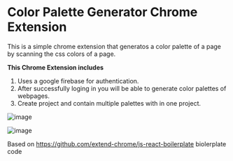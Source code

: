 # Color Palette Generator Chrome Extension

This is a simple chrome extension that generatos a color palette of a page by scanning the css colors of a page.

**This Chrome Extension includes**
1) Uses a google firebase for authentication.
2) After successfully loging in you will be able to generate color palettes of webpages.
3) Create project and contain multiple palettes with in one project.

![image](https://user-images.githubusercontent.com/17432146/158871864-df357cdf-a8b7-4a04-ac57-e43888a3bdb9.png)

![image](https://user-images.githubusercontent.com/17432146/158872012-97b7d571-25a4-4a76-9ae7-7ec35cc8b72d.png)

Based on https://github.com/extend-chrome/js-react-boilerplate biolerplate code
